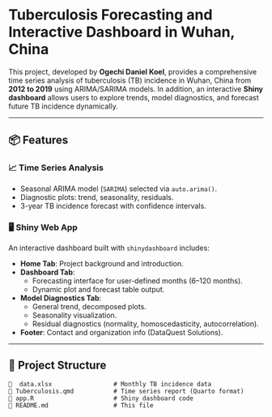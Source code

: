 # Tuberculosis Forecasting and Interactive Dashboard in Wuhan, China

This project, developed by **Ogechi Daniel Koel**, provides a comprehensive time series analysis of tuberculosis (TB) incidence in Wuhan, China from **2012 to 2019** using ARIMA/SARIMA models. In addition, an interactive **Shiny dashboard** allows users to explore trends, model diagnostics, and forecast future TB incidence dynamically.

---

## 📦 Features

### 📈 Time Series Analysis

- Seasonal ARIMA model (`SARIMA`) selected via `auto.arima()`.
- Diagnostic plots: trend, seasonality, residuals.
- 3-year TB incidence forecast with confidence intervals.

### 🖥️ Shiny Web App

An interactive dashboard built with `shinydashboard` includes:

- **Home Tab**: Project background and introduction.
- **Dashboard Tab**:
  - Forecasting interface for user-defined months (6–120 months).
  - Dynamic plot and forecast table output.
- **Model Diagnostics Tab**:
  - General trend, decomposed plots.
  - Seasonality visualization.
  - Residual diagnostics (normality, homoscedasticity, autocorrelation).
- **Footer**: Contact and organization info (DataQuest Solutions).

---

## 📁 Project Structure

```plaintext
📄  data.xlsx                 # Monthly TB incidence data
📄 Tuberculosis.qmd           # Time series report (Quarto format)
📄 app.R                      # Shiny dashboard code
📄 README.md                  # This file
